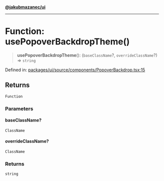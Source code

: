[**@jakubmazanec/ui**](../README.md)

---

# Function: usePopoverBackdropTheme()

> **usePopoverBackdropTheme**(): (`baseClassName`?, `overrideClassName`?) => `string`

Defined in:
[packages/ui/source/components/PopoverBackdrop.tsx:15](https://github.com/jakubmazanec/tools/blob/76a9140b954a789a6120dd2126b179ec0180d7e9/packages/ui/source/components/PopoverBackdrop.tsx#L15)

## Returns

`Function`

### Parameters

#### baseClassName?

`ClassName`

#### overrideClassName?

`ClassName`

### Returns

`string`
